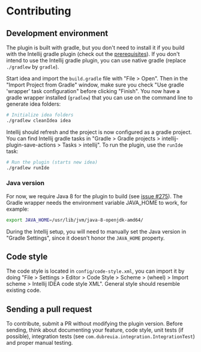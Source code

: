 # Contributing

## Development environment

The plugin is built with gradle, but you don't need to install it if you build with the Intellij gradle plugin
(check out the [prerequisites](https://www.jetbrains.org/intellij/sdk/docs/tutorials/build_system/prerequisites.html)).
If you don't intend to use the Intellij gradle plugin, you can use native gradle (replace `./gradlew` by `gradle`).

Start idea and import the `build.gradle` file with "File > Open". Then in the "Import Project from Gradle" window,
make sure you check "Use gradle 'wrapper' task configuration" before clicking "Finish". You now have a gradle wrapper
installed (`gradlew`) that you can use on the command line to generate idea folders:

```bash
# Initialize idea folders
./gradlew cleanIdea idea
```

Intellij should refresh and the project is now configured as a gradle project. You can find Intellij gradle tasks in
"Gradle > Gradle projects > intellij-plugin-save-actions > Tasks > intellij". To run the plugin, use the `runIde` task:

```bash
# Run the plugin (starts new idea)
./gradlew runIde
```

### Java version

For now, we require Java 8 for the plugin to build
(see [issue #275](https://github.com/dubreuia/intellij-plugin-save-actions/issues/275)). The Gradle wrapper needs
the environment variable JAVA_HOME to work, for example:

```bash
export JAVA_HOME=/usr/lib/jvm/java-8-openjdk-amd64/
```

During the Intellij setup, you will need to manually set the Java version in "Gradle Settings", since it doesn't honor
the `JAVA_HOME` property.

## Code style

The code style is located in `config/code-style.xml`, you can import it by doing
"File > Settings > Editor > Code Style > Scheme > (wheel) > Import scheme > Intellij IDEA code style XML".
General style should resemble existing code.

## Sending a pull request

To contribute, submit a PR without modifying the plugin version. Before sending, think about documenting your feature,
code style, unit tests (if possible), integration tests (see `com.dubreuia.integration.IntegrationTest`) and proper
manual testing.
